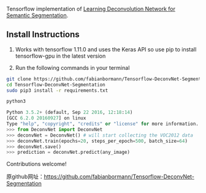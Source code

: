 Tensorflow implementation of [Learning Deconvolution Network for Semantic Segmentation](http://arxiv.org/pdf/1505.04366v1.pdf).
## Install Instructions

1. Works with tensorflow 1.11.0 and uses the Keras API so use pip to install tensorflow-gpu in the latest version

2. Run the following commands in your terminal

```zsh
git clone https://github.com/fabianbormann/Tensorflow-DeconvNet-Segmentation.git
cd Tensorflow-DeconvNet-Segmentation
sudo pip3 install -r requirements.txt

python3
```

```python
Python 3.5.2+ (default, Sep 22 2016, 12:18:14)
[GCC 6.2.0 20160927] on linux
Type "help", "copyright", "credits" or "license" for more information.
>>> from DeconvNet import DeconvNet
>>> deconvNet = DeconvNet() # will start collecting the VOC2012 data
>>> deconvNet.train(epochs=20, steps_per_epoch=500, batch_size=64)
>>> deconvNet.save()
>>> prediction = deconvNet.predict(any_image)
```

Contributions welcome!

原github网址：https://github.com/fabianbormann/Tensorflow-DeconvNet-Segmentation
